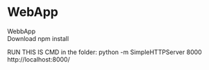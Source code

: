 # WebApp
WebbApp
</br>
Download 
npm install 

RUN THIS IS CMD in the folder: 
python -m SimpleHTTPServer 8000  
http://localhost:8000/


